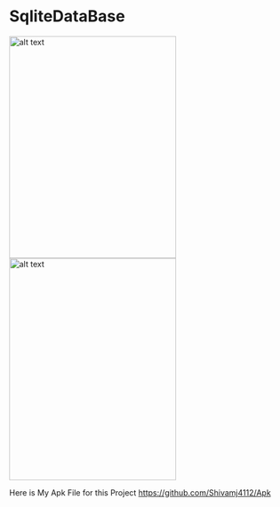 # SqliteDataBase
<img src="https://user-images.githubusercontent.com/101393149/233870720-c7932fd5-e9b4-4167-9209-d5c11c7d9c4b.jpg" alt="alt text" width="300" height="400"/>   <img src="https://user-images.githubusercontent.com/101393149/233870721-1eff6bec-f489-4cc7-9fad-3404dbfb27a0.jpg" alt="alt text" width="300" height="400"/>

Here is My Apk File for this Project https://github.com/Shivamj4112/Apk
